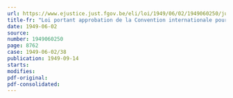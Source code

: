 ```yaml
---
url: https://www.ejustice.just.fgov.be/eli/loi/1949/06/02/1949060250/justel
title-fr: "Loi portant approbation de la Convention internationale pour la révision partielle des conventions adoptées par la Conférence générale de l'Organisation internationale du Travail en ses vingt-huit premières sessions , en vue d'assurer l'exercice futur de certaines fonctions de chancellerie, confiées par les dites conventions au secrétaire général de la Société des Nations, et d'y apporter des amendements complémentaires nécessités par la dissolution de la Société des Nations et par l'amendement de la constitution de l'Organisation internationale du Travail, adoptée à Montréal, le 9 octobre 1946, par la Conférence générale de l'Organisation internationale du Travail, au cours de sa vingt-neuvième session"
date: 1949-06-02
source:
number: 1949060250
page: 8762
case: 1949-06-02/38
publication: 1949-09-14
starts:
modifies:
pdf-original:
pdf-consolidated:
---
```


